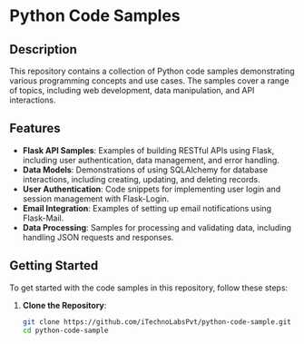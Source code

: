 # Python Code Samples

## Description

This repository contains a collection of Python code samples demonstrating various programming concepts and use cases. The samples cover a range of topics, including web development, data manipulation, and API interactions.

## Features

- **Flask API Samples**: Examples of building RESTful APIs using Flask, including user authentication, data management, and error handling.
- **Data Models**: Demonstrations of using SQLAlchemy for database interactions, including creating, updating, and deleting records.
- **User Authentication**: Code snippets for implementing user login and session management with Flask-Login.
- **Email Integration**: Examples of setting up email notifications using Flask-Mail.
- **Data Processing**: Samples for processing and validating data, including handling JSON requests and responses.

## Getting Started

To get started with the code samples in this repository, follow these steps:

1. **Clone the Repository**:
   ```bash
   git clone https://github.com/iTechnoLabsPvt/python-code-sample.git
   cd python-code-sample